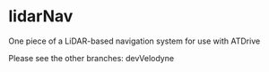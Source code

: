 # lidarNav
One piece of a LiDAR-based navigation system for use with ATDrive

Please see the other branches:  devVelodyne

